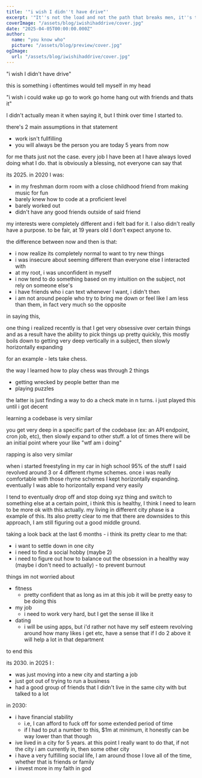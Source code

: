 ```yaml
---
title: '"i wish I didn''t have drive"'
excerpt: '"It''s not the load and not the path that breaks men, it''s the mind that has no drive" - David Goggins'
coverImage: "/assets/blog/iwishihaddrive/cover.jpg"
date: "2025-04-05T00:00:00.000Z"
author:
  name: "you know who"
  picture: "/assets/blog/preview/cover.jpg"
ogImage:
  url: "/assets/blog/iwishihaddrive/cover.jpg"
---
```


"i wish I didn't have drive"

this is something i oftentimes would tell myself in my head

"i wish i could wake up go to work go home hang out with friends and thats it"

I didn't actually mean it when saying it, but I think over time I started to.

there's 2 main assumptions in that statement

- work isn't fullfilling
- you will always be the person you are today 5 years from now

for me thats just not the case. every job I have been at I have always loved doing what I do. that is obviously a blessing, not everyone can say that

its 2025. in 2020 I was:
- in my freshman dorm room with a close childhood friend from making music for fun
- barely knew how to code at a proficient level
- barely worked out
- didn't have any good friends outside of said friend

my interests were completely different and i felt bad for it. I also didn't really have a purpose. to be fair, at 19 years old I don't expect anyone to.

the difference between now and then is that:
- i now realize its completely normal to want to try new things
- i was insecure about seeming different than everyone else I interacted with
- at my root, i was unconfident in myself
- i now tend to do something based on my intuition on the subject, not rely on someone else's
- i have friends who i can text whenever I want, i didn't then
- i am not around people who try to bring me down or feel like I am less than them, in fact very much so the opposite

in saying this, 


one thing i realized recently is that I get very obsessive over certain things and as a result have the ability to pick things up pretty quickly, this mostly boils down to getting very deep vertically in a subject, then slowly horizontally expanding

for an example - lets take chess.

the way I learned how to play chess was through 2 things

- getting wrecked by people better than me
- playing puzzles

the latter is just finding a way to do a check mate in n turns. i just played this until i got decent

learning a codebase is very similar

you get very deep in a specific part of the codebase (ex: an API endpoint, cron job, etc), then slowly expand to other stuff. a lot of times there will be an initial point where your like "wtf am i doing"

rapping is also very similar

when i started freestyling in my car in high school 95% of the stuff I said revolved around 3 or 4 different rhyme schemes. once i was really comfortable with those rhyme schemes I kept horizontally expanding. eventually I was able to horizontally expand very easily

I tend to eventually drop off and stop doing xyz thing and switch to something else at a certain point, i think this is healthy, I think I need to learn to be more ok with this actually. my living in different city phase is a example of this. Its also pretty clear to me that there are downsides to this approach, I am still figuring out a good middle ground.

taking a look back at the last 6 months - i think its pretty clear to me that:

- i want to settle down in one city
- i need to find a social hobby (maybe 2)
- i need to figure out how to balance out the obsession in a healthy way (maybe i don't need to actually) - to prevent burnout

things im not worried about

- fitness
	- pretty confident that as long as im at this job it will be pretty easy to be doing this
- my job
	- i need to work very hard, but I get the sense ill like it
- dating
	- i will be using apps, but i'd rather not have my self esteem revolving around how many likes i get etc, have a sense that if I do 2 above it will help a lot in that department

to end this

its 2030. in 2025 I :
- was just moving into a new city and starting a job
- just got out of trying to run a business
- had a good group of friends that I didn't live in the same city with but talked to a lot




in 2030:
- i have financial stability
	- i.e, I can afford to fuck off for some extended period of time 
	- if I had to put a number to this, $1m at minimum, it honestly can be way lower than that though
- ive lived in a city for 5 years. at this point I really want to do that, if not the city i am currently in, then some other city 
- i have a very fulfilling social life, I am around those I love all of the time, whether that is friends or family
- i invest more in my faith in god